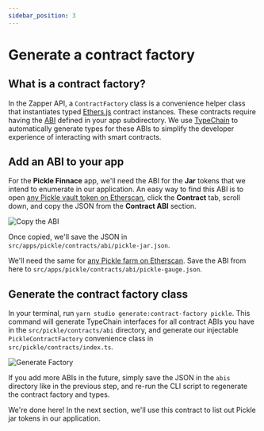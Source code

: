 ```yaml
---
sidebar_position: 3
---
```


# Generate a contract factory

## What is a contract factory?

In the Zapper API, a `ContractFactory` class is a convenience helper class that instantiates typed [Ethers.js](https://docs.ethers.io/) contract instances. These contracts require having the [ABI](https://www.quicknode.com/guides/solidity/what-is-an-abi) defined in your app subdirectory. We use [TypeChain](https://github.com/dethcrypto/TypeChain) to automatically generate types for these ABIs to simplify the developer experience of interacting with smart contracts.

## Add an ABI to your app

For the **Pickle Finnace** app, we'll need the ABI for the **Jar** tokens that we intend to enumerate in our application. An easy way to find this ABI is to open [any Pickle vault token on Etherscan](https://etherscan.io/address/0x1bb74b5ddc1f4fc91d6f9e7906cf68bc93538e33), click the **Contract** tab, scroll down, and copy the JSON from the **Contract ABI** section.

![Copy the ABI](../../static/img/tutorial/copy-abi.png)

Once copied, we'll save the JSON in `src/apps/pickle/contracts/abi/pickle-jar.json`.

We'll need the same for [any Pickle farm on Etherscan](https://etherscan.io/address/0xf5bd1a4894a6ac1d786c7820bc1f36b1535147f6). Save the ABI from here to `src/apps/pickle/contracts/abi/pickle-gauge.json`.

## Generate the contract factory class

In your terminal, run `yarn studio generate:contract-factory pickle`. This command will generate TypeChain interfaces for all contract ABIs you have in the `src/pickle/contracts/abi` directory, and generate our injectable `PickleContractFactory` convenience class in `src/pickle/contracts/index.ts`.

![Generate Factory](../../static/img/tutorial/generate-contract-factory.png)

If you add more ABIs in the future, simply save the JSON in the `abis` directory like in the previous step, and re-run the CLI script to regenerate the contract factory and types.

We're done here! In the next section, we'll use this contract to list out Pickle jar tokens in our application.